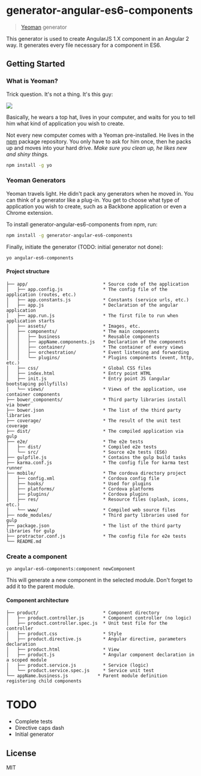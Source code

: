 # generator-angular-es6-components 

> [Yeoman](http://yeoman.io) generator

This generator is used to create AngularJS 1.X component in an Angular 2 way. It generates every file necessary for a component in ES6. 

## Getting Started

### What is Yeoman?

Trick question. It's not a thing. It's this guy:

![](http://i.imgur.com/JHaAlBJ.png)

Basically, he wears a top hat, lives in your computer, and waits for you to tell him what kind of application you wish to create.

Not every new computer comes with a Yeoman pre-installed. He lives in the [npm](https://npmjs.org) package repository. You only have to ask for him once, then he packs up and moves into your hard drive. *Make sure you clean up, he likes new and shiny things.*

```bash
npm install -g yo
```

### Yeoman Generators

Yeoman travels light. He didn't pack any generators when he moved in. You can think of a generator like a plug-in. You get to choose what type of application you wish to create, such as a Backbone application or even a Chrome extension.

To install generator-angular-es6-components from npm, run:

```bash
npm install -g generator-angular-es6-components
```

Finally, initiate the generator (TODO: initial generator not done):

```bash
yo angular-es6-components
```

#### Project structure

```
├── app/                            * Source code of the application
│   ├── app.config.js               * The config file of the application (routes, etc.)
│   ├── app.constants.js            * Constants (service urls, etc.)
│   ├── app.js                      * Declaration of the angular application 
│   ├── app.run.js                  * The first file to run when application starts
│   ├── assets/                     * Images, etc.
│   ├── components/                 * The main components
│   │   ├── business                * Reusable components
│   │   ├── appName.components.js   * Declaration of the components
│   │   ├── container/              * The container of every views
│   │   ├── orchestration/          * Event listening and forwarding
│   │   └── plugins/                * Plugins components (event, http, etc.)
│   ├── css/                        * Global CSS files
│   ├── index.html                  * Entry point HTML
│   ├── init.js                     * Entry point JS (angular bootstaping pollyfills)
│   └── views/                      * Views of the application, use container components
├── bower_components/               * Third party libraries install via bower
├── bower.json                      * The list of the third party libraries
├── coverage/                       * The result of the unit test coverage
├── dist/                           * The compiled application via gulp
├── e2e/                            * The e2e tests
│   ├── dist/                       * Compiled e2e tests
│   └── src/                        * Source e2e tests (ES6)
├── gulpfile.js                     * Contains the gulp build tasks
├── karma.conf.js                   * The config file for karma test runner
├── mobile/                         * The cordova directory project
│   ├── config.xml                  * Cordova config file
│   ├── hooks/                      * Used for plugins
│   ├── platforms/                  * Cordova platforms
│   ├── plugins/                    * Cordova plugins
│   ├── res/                        * Resource files (splash, icons, etc.)
│   └── www/                        * Compiled web source files
├── node_modules/                   * Third party libraries used for gulp
├── package.json                    * The list of the third party libraries for gulp
├── protractor.conf.js              * The config file for e2e tests
└── README.md 
```

### Create a component

```shell
yo angular-es6-components:component newComponent
``` 

This will generate a new component in the selected module. Don't forget to add it to the parent module.

#### Component architecture

```
├── product/                        * Component directory
│   ├── product.controller.js       * Component controller (no logic)
│   ├── product.controller.spec.js  * Unit test file for the controller
│   ├── product.css                 * Style
│   ├── product.directive.js        * Angular directive, parameters declaration
│   ├── product.html                * View
│   ├── product.js                  * Angular component declaration in a scoped module
│   ├── product.service.js          * Service (logic)
│   └── product.service.spec.js     * Service unit test
└── appName.business.js           * Parent module definition registering child components
```

# TODO

* Complete tests
* Directive caps dash
* Initial generator

## License

MIT
